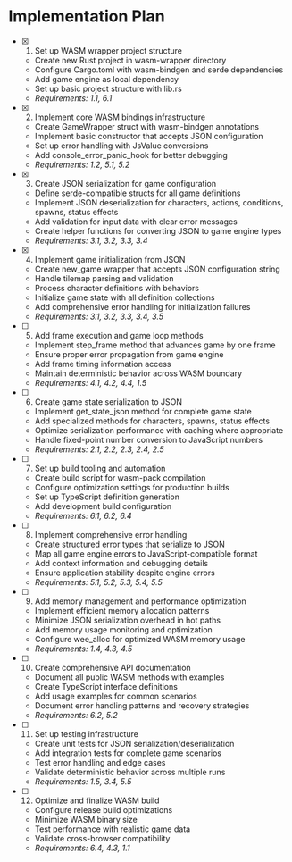 # Implementation Plan

- [x] 1. Set up WASM wrapper project structure

  - Create new Rust project in wasm-wrapper directory
  - Configure Cargo.toml with wasm-bindgen and serde dependencies
  - Add game engine as local dependency
  - Set up basic project structure with lib.rs
  - _Requirements: 1.1, 6.1_

- [x] 2. Implement core WASM bindings infrastructure

  - Create GameWrapper struct with wasm-bindgen annotations
  - Implement basic constructor that accepts JSON configuration
  - Set up error handling with JsValue conversions
  - Add console_error_panic_hook for better debugging
  - _Requirements: 1.2, 5.1, 5.2_

- [x] 3. Create JSON serialization for game configuration

  - Define serde-compatible structs for all game definitions
  - Implement JSON deserialization for characters, actions, conditions, spawns, status effects
  - Add validation for input data with clear error messages
  - Create helper functions for converting JSON to game engine types
  - _Requirements: 3.1, 3.2, 3.3, 3.4_

- [x] 4. Implement game initialization from JSON

  - Create new_game wrapper that accepts JSON configuration string
  - Handle tilemap parsing and validation
  - Process character definitions with behaviors
  - Initialize game state with all definition collections
  - Add comprehensive error handling for initialization failures
  - _Requirements: 3.1, 3.2, 3.3, 3.4, 3.5_

- [ ] 5. Add frame execution and game loop methods

  - Implement step_frame method that advances game by one frame
  - Ensure proper error propagation from game engine
  - Add frame timing information access
  - Maintain deterministic behavior across WASM boundary
  - _Requirements: 4.1, 4.2, 4.4, 1.5_

- [ ] 6. Create game state serialization to JSON

  - Implement get_state_json method for complete game state
  - Add specialized methods for characters, spawns, status effects
  - Optimize serialization performance with caching where appropriate
  - Handle fixed-point number conversion to JavaScript numbers
  - _Requirements: 2.1, 2.2, 2.3, 2.4, 2.5_

- [ ] 7. Set up build tooling and automation

  - Create build script for wasm-pack compilation
  - Configure optimization settings for production builds
  - Set up TypeScript definition generation
  - Add development build configuration
  - _Requirements: 6.1, 6.2, 6.4_

- [ ] 8. Implement comprehensive error handling

  - Create structured error types that serialize to JSON
  - Map all game engine errors to JavaScript-compatible format
  - Add context information and debugging details
  - Ensure application stability despite engine errors
  - _Requirements: 5.1, 5.2, 5.3, 5.4, 5.5_

- [ ] 9. Add memory management and performance optimization

  - Implement efficient memory allocation patterns
  - Minimize JSON serialization overhead in hot paths
  - Add memory usage monitoring and optimization
  - Configure wee_alloc for optimized WASM memory usage
  - _Requirements: 1.4, 4.3, 4.5_

- [ ] 10. Create comprehensive API documentation

  - Document all public WASM methods with examples
  - Create TypeScript interface definitions
  - Add usage examples for common scenarios
  - Document error handling patterns and recovery strategies
  - _Requirements: 6.2, 5.2_

- [ ] 11. Set up testing infrastructure

  - Create unit tests for JSON serialization/deserialization
  - Add integration tests for complete game scenarios
  - Test error handling and edge cases
  - Validate deterministic behavior across multiple runs
  - _Requirements: 1.5, 3.4, 5.5_

- [ ] 12. Optimize and finalize WASM build
  - Configure release build optimizations
  - Minimize WASM binary size
  - Test performance with realistic game data
  - Validate cross-browser compatibility
  - _Requirements: 6.4, 4.3, 1.1_
